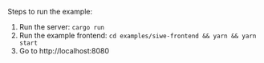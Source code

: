Steps to run the example:

1. Run the server: `cargo run`
2. Run the example frontend: `cd examples/siwe-frontend && yarn && yarn start`
3. Go to http://localhost:8080
